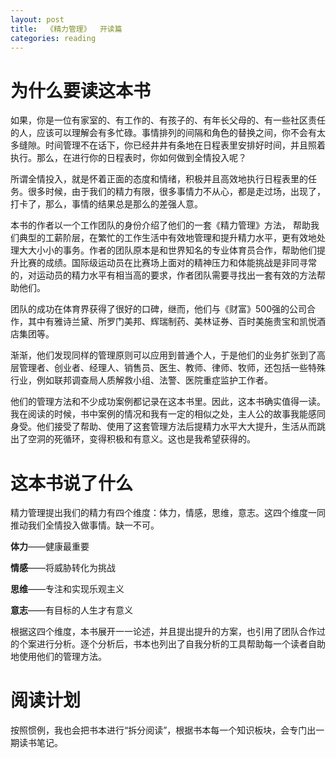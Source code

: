 ```yaml
---
layout: post
title:  《精力管理》  开读篇
categories: reading
---
```


# 为什么要读这本书

如果，你是一位有家室的、有工作的、有孩子的、有年长父母的、有一些社区责任的人，应该可以理解会有多忙碌。事情排列的间隔和角色的替换之间，你不会有太多缝隙。时间管理不在话下，你已经井井有条地在日程表里安排好时间，并且照着执行。那么，在进行你的日程表时，你如何做到全情投入呢？

所谓全情投入，就是怀着正面的态度和情绪，积极并且高效地执行日程表里的任务。很多时候，由于我们的精力有限，很多事情力不从心，都是走过场，出现了，打卡了，那么，事情的结果总是那么的差强人意。

本书的作者以一个工作团队的身份介绍了他们的一套《精力管理》方法， 帮助我们典型的工薪阶层，在繁忙的工作生活中有效地管理和提升精力水平，更有效地处理大大小小的事务。作者的团队原本是和世界知名的专业体育员合作，帮助他们提升比赛的成绩。国际级运动员在比赛场上面对的精神压力和体能挑战是非同寻常的，对运动员的精力水平有相当高的要求，作者团队需要寻找出一套有效的方法帮助他们。

团队的成功在体育界获得了很好的口碑，继而，他们与《财富》500强的公司合作，其中有雅诗兰黛、所罗门美邦、辉瑞制药、美林证券、百时美施贵宝和凯悦酒店集团等。

渐渐，他们发现同样的管理原则可以应用到普通个人，于是他们的业务扩张到了高层管理者、创业者、经理人、销售员、医生、教师、律师、牧师，还包括一些特殊行业，例如联邦调查局人质解救小组、法警、医院重症监护工作者。

他们的管理方法和不少成功案例都记录在这本书里。因此，这本书确实值得一读。我在阅读的时候，书中案例的情况和我有一定的相似之处，主人公的故事我能感同身受。他们接受了帮助、使用了这套管理方法后提精力水平大大提升，生活从而跳出了空洞的死循环，变得积极和有意义。这也是我希望获得的。


# 这本书说了什么

精力管理提出我们的精力有四个维度：体力，情感，思维，意志。这四个维度一同推动我们全情投入做事情。缺一不可。

**体力**——健康最重要

**情感**——将威胁转化为挑战

**思维**——专注和实现乐观主义

**意志**——有目标的人生才有意义

根据这四个维度，本书展开一一论述，并且提出提升的方案，也引用了团队合作过的个案进行分析。逐个分析后，书本也列出了自我分析的工具帮助每一个读者自助地使用他们的管理方法。


# 阅读计划

按照惯例，我也会把书本进行“拆分阅读”，根据书本每一个知识板块，会专门出一期读书笔记。
<!--stackedit_data:
eyJoaXN0b3J5IjpbOTE5Mjg4NTM1LC0xMDYyMTU2NjksLTExMj
cyODE2NjldfQ==
-->